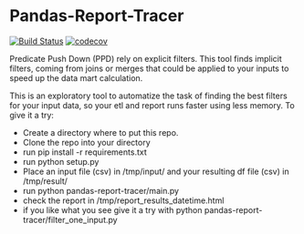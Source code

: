 # Pandas-Report-Tracer
[![Build Status](https://travis-ci.com/carlosjpc/Pandas-Report-Tracer.png?branch=master)](https://travis-ci.com/carlosjpc/Pandas-Report-Tracer) [![codecov](https://codecov.io/gh/carlosjpc/Pandas-Report-Tracer/branch/master/graph/badge.svg)](https://codecov.io/gh/carlosjpc/Pandas-Report-Tracer)

Predicate Push Down (PPD) rely on explicit filters. This tool finds implicit filters, coming from joins or merges that could be applied to your inputs to speed up the data mart calculation.

This is an exploratory tool to automatize the task of finding the best filters for your input data, so your etl and report runs faster using less memory. To give it a try:

- Create a directory where to put this repo.
- Clone the repo into your directory
- run pip install -r requirements.txt
- run python setup.py
- Place an input file (csv) in /tmp/input/ and your resulting df file (csv) in /tmp/result/
- run python pandas-report-tracer/main.py
- check the report in /tmp/report_results_datetime.html
- if you like what you see give it a try with python pandas-report-tracer/filter_one_input.py
